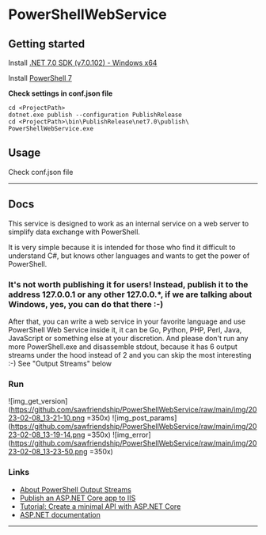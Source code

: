 # PowerShellWebService

## Getting started

Install [.NET 7.0 SDK (v7.0.102) - Windows x64](https://dotnet.microsoft.com/en-us/download/dotnet/thank-you/sdk-7.0.102-windows-x64-installer)

Install [PowerShell 7](https://github.com/PowerShell/PowerShell/releases)

**Check settings in conf.json file**

```
cd <ProjectPath>
dotnet.exe publish --configuration PublishRelease
cd <ProjectPath>\bin\PublishRelease\net7.0\publish\
PowerShellWebService.exe
```

## Usage
Check conf.json file

***

## Docs

This service is designed to work as an internal service on a web server to simplify data exchange with PowerShell.

It is very simple because it is intended for those who find it difficult to understand C#, but knows other languages and wants to get the power of PowerShell.
### It's not worth publishing it for users! Instead, publish it to the address 127.0.0.1 or any other 127.0.0.*, if we are talking about Windows, yes, you can do that there :-)

After that, you can write a web service in your favorite language and use PowerShell Web Service inside it, it can be Go, Python, PHP, Perl, Java, JavaScript or something else at your discretion.
And please don't run any more PowerShell.exe and disassemble stdout, because it has 6 output streams under the hood instead of 2 and you can skip the most interesting :-)
See "Output Streams" below

### Run

![img_get_version](https://github.com/sawfriendship/PowerShellWebService/raw/main/img/2023-02-08_13-21-10.png =350x)
![img_post_params](https://github.com/sawfriendship/PowerShellWebService/raw/main/img/2023-02-08_13-19-14.png =350x)
![img_error](https://github.com/sawfriendship/PowerShellWebService/raw/main/img/2023-02-08_13-23-50.png =350x)

### Links

- [About PowerShell Output Streams](https://learn.microsoft.com/en-us/powershell/module/microsoft.powershell.core/about/about_output_streams?view=powershell-7.3)
- [Publish an ASP.NET Core app to IIS](https://learn.microsoft.com/ru-ru/aspnet/core/tutorials/publish-to-iis?view=aspnetcore-7.0)
- [Tutorial: Create a minimal API with ASP.NET Core](https://learn.microsoft.com/ru-ru/aspnet/core/tutorials/min-web-api?view=aspnetcore-7.0)
- [ASP.NET documentation](https://learn.microsoft.com/ru-ru/aspnet/core/?view=aspnetcore-7.0)

***




